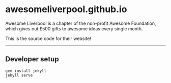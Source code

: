 # awesomeliverpool.github.io

Awesome Liverpool is a chapter of the non-profit Awesome Foundation, which gives out £500 gifts to awesome ideas every single month.

This is the source code for their website!

---

## Developer setup

    gem install jekyll
    jekyll serve
